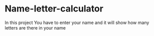# Name-letter-calculator
In this project You have to enter your name and it will show how many letters are there in your name
